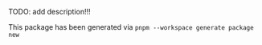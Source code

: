 TODO: add description!!!

This package has been generated via `pnpm --workspace generate package new`
